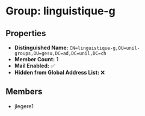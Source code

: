 # Group: linguistique-g

## Properties

- **Distinguished Name:** `CN=linguistique-g,OU=unil-groups,OU=gesu,DC=ad,DC=unil,DC=ch`
- **Member Count:** 1
- **Mail Enabled:** ✅
- **Hidden from Global Address List:** ❌

## Members

- jlegere1

